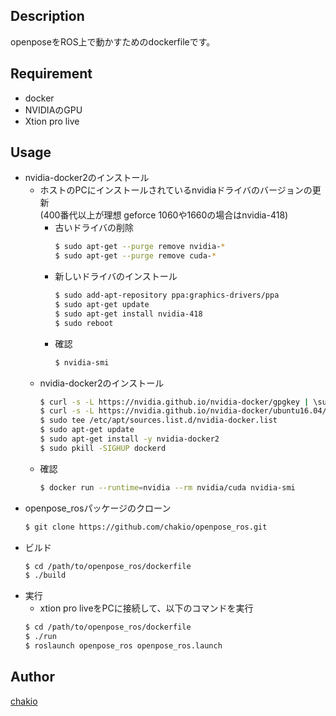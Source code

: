 ## Description
openposeをROS上で動かすためのdockerfileです。

## Requirement
* docker
* NVIDIAのGPU
* Xtion pro live

## Usage
* nvidia-docker2のインストール 
    * ホストのPCにインストールされているnvidiaドライバのバージョンの更新  
        (400番代以上が理想 geforce 1060や1660の場合はnvidia-418)
        * 古いドライバの削除
            ```sh
            $ sudo apt-get --purge remove nvidia-*
            $ sudo apt-get --purge remove cuda-*
        * 新しいドライバのインストール
            ```sh
            $ sudo add-apt-repository ppa:graphics-drivers/ppa
            $ sudo apt-get update
            $ sudo apt-get install nvidia-418
            $ sudo reboot
        * 確認
            ```sh 
            $ nvidia-smi
    * nvidia-docker2のインストール
        ```sh 
        $ curl -s -L https://nvidia.github.io/nvidia-docker/gpgkey | \sudo apt-key add -
        $ curl -s -L https://nvidia.github.io/nvidia-docker/ubuntu16.04/amd64/nvidia-docker.list | \
        $ sudo tee /etc/apt/sources.list.d/nvidia-docker.list
        $ sudo apt-get update
        $ sudo apt-get install -y nvidia-docker2
        $ sudo pkill -SIGHUP dockerd
    * 確認
        ```sh 
        $ docker run --runtime=nvidia --rm nvidia/cuda nvidia-smi
* openpose_rosパッケージのクローン
    ```sh 
    $ git clone https://github.com/chakio/openpose_ros.git
* ビルド
    ```sh 
    $ cd /path/to/openpose_ros/dockerfile
    $ ./build
* 実行   
    * xtion pro liveをPCに接続して、以下のコマンドを実行
    ```sh 
    $ cd /path/to/openpose_ros/dockerfile
    $ ./run
    $ roslaunch openpose_ros openpose_ros.launch
## Author
[chakio](https://github.com/chakio)